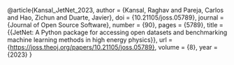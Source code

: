 @article{Kansal_JetNet_2023,
  author = {Kansal, Raghav and Pareja, Carlos and Hao, Zichun and Duarte, Javier},
  doi = {10.21105/joss.05789},
  journal = {Journal of Open Source Software},
  number = {90},
  pages = {5789},
  title = {{JetNet: A Python package for accessing open datasets and benchmarking machine learning methods in high energy physics}},
  url = {https://joss.theoj.org/papers/10.21105/joss.05789},
  volume = {8},
  year = {2023}
}

